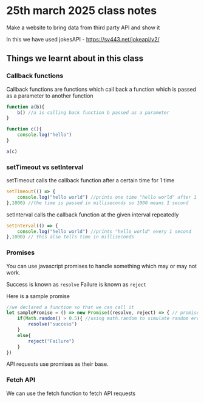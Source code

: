 # 25th march 2025 class notes

Make a website to bring data from third party API and show it

In this we have used jokesAPI - https://sv443.net/jokeapi/v2/

## Things we learnt about in this class

### Callback functions

Callback functions are functions which call back a function which is passed as a parameter to another function

```js
function a(b){
    b() //a is calling back function b passed as a parameter
}

function c(){
    console.log("hello")
}

a(c)
```

### setTimeout vs setInterval

setTimeout calls the callback function after a certain time for 1 time

```js
setTimeout(() => {
    console.log("hello world") //prints one time "hello world" after 1 second
},1000) //the time is passed in milliseconds so 1000 means 1 second
```

setInterval calls the callback function at the given interval repeatedly
```js
setInterval(() => {
    console.log("hello world") //prints "hello world" every 1 second
},1000) // this also tells time in milliseconds
```

### Promises

You can use javascript promises to handle something which may or may not work.

Success is known as `resolve`
Failure is known as `reject`

Here is a sample promise

```js
//we declared a function so that we can call it
let samplePromise = () => new Promise((resolve, reject) => { // promise has a callback function with two params resolve and reject which we call with a value to resolve or reject a promise
    if(Math.random() > 0.5){ //using math.random to simulate random error
        resolve("success")
    }
    else{
        reject("Failure")
    }
})
```

API requests use promises as their base. 

### Fetch API

We can use the fetch function to fetch API requests